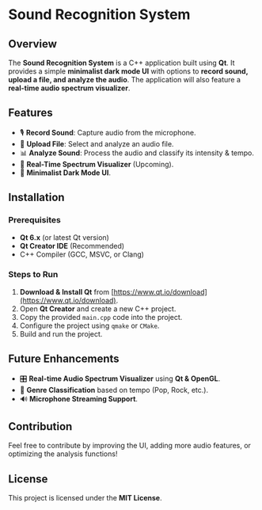 # Sound Recognition System

## Overview

The **Sound Recognition System** is a C++ application built using **Qt**. It provides a simple **minimalist dark mode UI** with options to **record sound, upload a file, and analyze the audio**. The application will also feature a **real-time audio spectrum visualizer**.

## Features

- 🎙 **Record Sound**: Capture audio from the microphone.
- 📂 **Upload File**: Select and analyze an audio file.
- 📊 **Analyze Sound**: Process the audio and classify its intensity & tempo.
- 🎵 **Real-Time Spectrum Visualizer** (Upcoming).
- 🌙 **Minimalist Dark Mode UI**.

## Installation

### Prerequisites

- **Qt 6.x** (or latest Qt version)
- **Qt Creator IDE** (Recommended)
- C++ Compiler (GCC, MSVC, or Clang)

### Steps to Run

1. **Download & Install Qt** from [https://www.qt.io/download](https://www.qt.io/download).
2. Open **Qt Creator** and create a new C++ project.
3. Copy the provided `main.cpp` code into the project.
4. Configure the project using `qmake` or `CMake`.
5. Build and run the project.

## Future Enhancements

- 🎛 **Real-time Audio Spectrum Visualizer** using **Qt & OpenGL**.
- 🎼 **Genre Classification** based on tempo (Pop, Rock, etc.).
- 🔊 **Microphone Streaming Support**.

## Contribution

Feel free to contribute by improving the UI, adding more audio features, or optimizing the analysis functions!

## License

This project is licensed under the **MIT License**.

